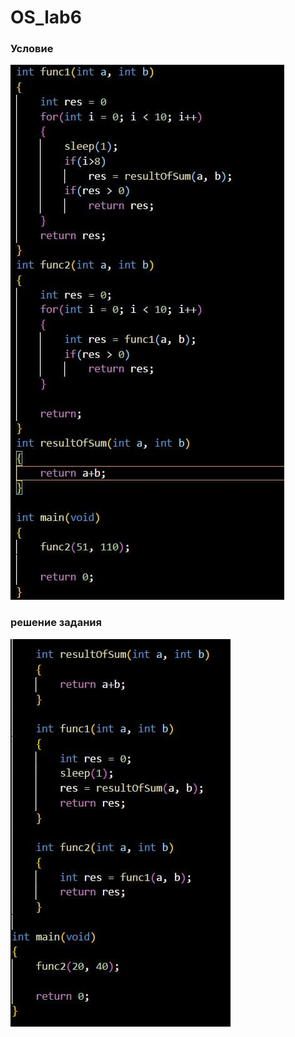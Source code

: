 # OS_lab6

### Условие

![condition](condition.jpg)

### решение задания

![solution](solution.jpg)
